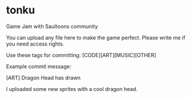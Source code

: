 # tonku
Game Jam with Saultoons community

You can upload any file here to make the game perfect.
Please write me if you need access rights.

Use these tags for committing: [CODE][ART][MUSIC][OTHER]

Example commit message:

[ART] Dragon Head has drawn

I uploaded some new sprites with a cool
dragon head.
